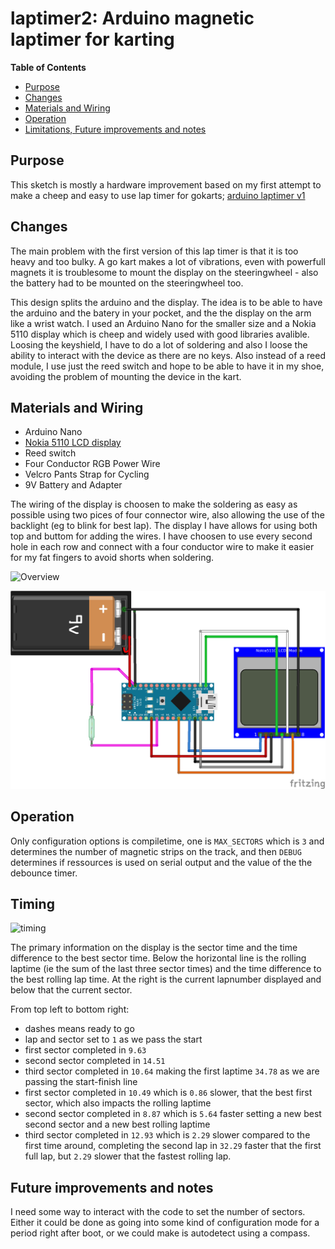 # laptimer2:  Arduino magnetic laptimer for karting

**Table of Contents** 

- [Purpose](#purpose)
- [Changes](#changes)
- [Materials and Wiring](#materials-and-wiring)
- [Operation](#operation)
- [Limitations, Future improvements and notes](#future-improvements-and-notes)

## Purpose
This sketch is mostly a hardware improvement based on my first attempt to make a cheep and easy to use lap timer for gokarts; [arduino laptimer v1](https://github.com/SeniorWizard/laptimer)

## Changes
The main problem with the first version of this lap timer is that it is too heavy and too bulky. A go kart makes a lot of vibrations, even with powerfull magnets it is troublesome to mount the display on the steeringwheel - also the battery had to be mounted on the steeringwheel too.

This design splits the arduino and the display. The idea is to be able to have the arduino and the batery in your pocket, and the the display on the arm like a wrist watch. I used an Arduino Nano for the smaller size and a Nokia 5110 display which is cheep and widely used with good libraries avalible. Loosing the keyshield, I have to do a lot of soldering and also I loose the ability to interact with the device as there are no keys. Also instead of a reed module, I use just the reed switch and hope to be able to have it in my shoe, avoiding the problem of mounting the device in the kart.

## Materials and Wiring
* Arduino Nano
* [Nokia 5110 LCD display](https://www.adafruit.com/product/338)
* Reed switch
* Four Conductor RGB Power Wire
* Velcro Pants Strap for Cycling
* 9V Battery and Adapter

The wiring of the display is choosen to make the soldering as easy as possible using two pices of four connector wire, also allowing the use of the backlight (eg to blink for best lap). The display I have allows for using both top and buttom for adding the wires. I have choosen to use every second hole in each row and connect with a four conductor wire to make it easier for my fat fingers to avoid shorts when soldering.

![Overview](https://raw.githubusercontent.com/SeniorWizard/laptimer2/master/laptimer_v2_parts.png)

![Wiring](https://raw.githubusercontent.com/SeniorWizard/laptimer2/master/laptimer2_bb.png)


## Operation

Only configuration options is compiletime, one is `MAX_SECTORS` which is `3` and determines the number of magnetic strips on the track, and then `DEBUG` determines if ressources is used on serial output and the value of the the debounce timer.

## Timing
![timing](https://raw.githubusercontent.com/SeniorWizard/laptimer2/master/laptimer_v2_timing.png)

The primary information on the display is the sector time and the time difference to the best sector time. Below the horizontal line is the rolling laptime (ie the sum of the last three sector times) and the time difference to the best rolling lap time. At the right is the current lapnumber displayed and below that the current sector.

From top left to bottom right:
* dashes means ready to go
* lap and sector set to `1` as we pass the start
* first sector completed in `9.63`
* second sector completed in `14.51`
* third sector completed in `10.64` making the first laptime `34.78` as we are passing the start-finish line
* first sector completed in `10.49` which is `0.86` slower, that the best first sector, which also impacts the rolling laptime
* second sector completed in `8.87` which is `5.64` faster setting a new best second sector and a new best rolling laptime
* third sector completed in `12.93` which is `2.29` slower compared to the first time around, completing the second lap in `32.29` faster that the first full lap, but `2.29` slower that the fastest rolling lap.

## Future improvements and notes

I need some way to interact with the code to set the number of sectors. Either it could be done as going into some kind of configuration mode for a period right after boot, or we could make is autodetect using a compass.
